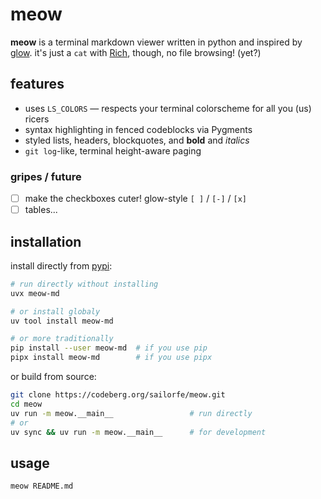 # meow

**meow** is a terminal markdown viewer written in python and inspired by [glow](https://github.com/charmbracelet/glow). it's just a `cat` with [Rich](https://github.com/Textualize/rich), though, no file browsing! (yet?)

## features

- uses `LS_COLORS` — respects your terminal colorscheme for all you (us) ricers
- syntax highlighting in fenced codeblocks via Pygments
- styled lists, headers, blockquotes, and **bold** and *italics*
- `git log`-like, terminal height-aware paging

### gripes / future

- [ ] make the checkboxes cuter! glow-style `[ ]` / `[-]` / `[x]`
- [ ] tables...

## installation

install directly from [pypi](https://pypi.org/project/meow-md):

```bash
# run directly without installing
uvx meow-md

# or install globaly
uv tool install meow-md

# or more traditionally
pip install --user meow-md  # if you use pip
pipx install meow-md        # if you use pipx
```

or build from source:

```bash
git clone https://codeberg.org/sailorfe/meow.git
cd meow
uv run -m meow.__main__                 # run directly
# or
uv sync && uv run -m meow.__main__      # for development
```

## usage

```bash
meow README.md
```
